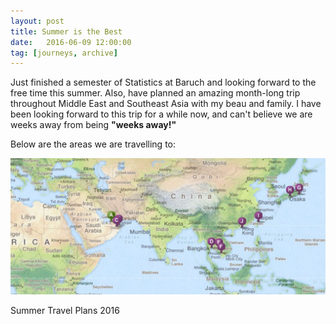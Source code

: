 ```yaml
---
layout: post
title: Summer is the Best
date:   2016-06-09 12:00:00
tag: [journeys, archive]
---
```



Just finished a semester of Statistics at Baruch and looking forward to the free time this summer. Also, have planned an amazing month-long trip throughout Middle East and Southeast Asia with my beau and family. I have been looking forward to this trip for a while now, and can't believe we are weeks away from being <b> "weeks away!" </b>

Below are the areas we are travelling to: 

<img src="/images/postimages/asia-trip.JPG" ><div class="caption">Summer Travel Plans 2016</div>